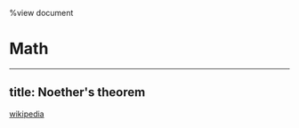 %view document

# Math

---
title: Noether's theorem
---
[wikipedia](https://en.wikipedia.org/wiki/Noether%27s_theorem)

